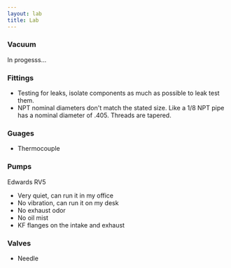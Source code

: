 ```yaml
---
layout: lab
title: Lab
---
```


### Vacuum

<div class="alert alert-danger">In progesss...</div>

### <a id="fittings"></a> Fittings

- Testing for leaks, isolate components as much as possible to leak test them.
- NPT nominal diameters don't match the stated size. Like a 1/8 NPT pipe has a nominal diameter of .405. Threads are tapered.

### <a id="guages"></a> Guages

- Thermocouple

### <a id="pumps"></a> Pumps

Edwards RV5

- Very quiet, can run it in my office
- No vibration, can run it on my desk
- No exhaust odor
- No oil mist
- KF flanges on the intake and exhaust

### <a id="valves"></a> Valves

- Needle